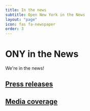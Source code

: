 ```yaml
---
title: In the news
subtitle: Open New York in the News
layout: "page"
icon: fas fa-newspaper
order: 3
---
```


# ONY in the News

We're in the news!

## [Press releases](_sections/press_releases)

## [Media coverage](_sections/media)
